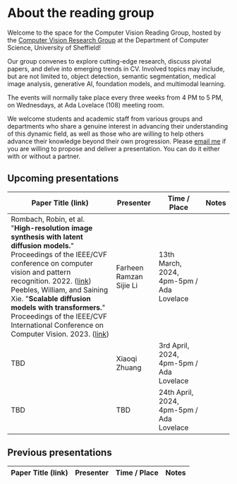 # About the reading group
Welcome to the space for the Computer Vision Reading Group, hosted by the [Computer Vision Research Group](https://www.sheffield.ac.uk/dcs/research/groups/computer-vision) at the Department of Computer Science, University of Sheffield! 

Our group convenes to explore cutting-edge research, discuss pivotal papers, and delve into emerging trends in CV. Involved topics may include, but are not limited to, object detection, semantic segmentation, medical image analysis, generative AI, foundation models, and multimodal learning.

The events will normally take place every three weeks from 4 PM to 5 PM, on Wednesdays, at Ada Lovelace (108) meeting room.

We welcome students and academic staff from various groups and departments who share a genuine interest in advancing their understanding of this dynamic field, as well as those who are willing to help others advance their knowledge beyond their own progression.
Please [email me](mailto:sli256@sheffield.ac.uk) if you are willing to propose and deliver a presentation. You can do it either with or without a partner.


## Upcoming presentations
| Paper Title (link) | Presenter | Time / Place | Notes |
| ------------------ | ------ | ---- |-------|
| Rombach, Robin, et al. "**High-resolution image synthesis with latent diffusion models.**" Proceedings of the IEEE/CVF conference on computer vision and pattern recognition. 2022. ([link](https://openaccess.thecvf.com/content/CVPR2022/papers/Rombach_High-Resolution_Image_Synthesis_With_Latent_Diffusion_Models_CVPR_2022_paper.pdf)) <br> Peebles, William, and Saining Xie. "**Scalable diffusion models with transformers.**" Proceedings of the IEEE/CVF International Conference on Computer Vision. 2023. ([link](https://openaccess.thecvf.com/content/ICCV2023/papers/Peebles_Scalable_Diffusion_Models_with_Transformers_ICCV_2023_paper.pdf))| Farheen Ramzan <br> Sijie Li | 13th March, 2024, 4pm-5pm / Ada Lovelace |  |
| TBD | Xiaoqi Zhuang | 3rd April, 2024, 4pm-5pm / Ada Lovelace |  |r
| TBD | TBD | 24th April, 2024, 4pm-5pm / Ada Lovelace |  |

## Previous presentations
| Paper Title (link) | Presenter | Time / Place | Notes |
| ------------------ | ------ | ---- |-------|
